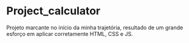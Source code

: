 # Project_calculator
Projeto marcante no início da minha trajetória, resultado de um grande esforço em aplicar corretamente HTML, CSS e JS.
